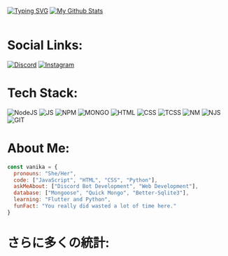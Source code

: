 <a href="https://git.io/typing-svg"><img src="https://readme-typing-svg.herokuapp.com?font=Nunito&pause=1000&color=F7F7F7&repeat=false&random=false&width=435&lines=Hey+There+It's+Vanika!" alt="Typing SVG" /></a>
[![My Github Stats](https://github-stats-alpha.vercel.app/api?username=maybevanika&cc=000&tc=fff&ic=fff&bc=000 "My Stats")](https://github-stats-alpha.vercel.app/api?username=maybevanika&cc=000&tc=fff&ic=fff&bc=000 "My Github Stats")

<img src="https://komarev.com/ghpvc/?username=MaybeVanika&style=flat&color=blue" alt=""> 

# Social Links:
<a href="https://discord.gg/artichq"><img src="https://img.shields.io/badge/Discord-5865F2?style=for-the-badge&logo=discord&logoColor=white" alt="Discord"></a>
<a href="https://instagram/wtfvxni"><img src="https://img.shields.io/badge/Instagram-E4405F?style=for-the-badge&logo=instagram&logoColor=white" alt="Instagram"></a>

# Tech Stack:
![NodeJS](https://img.shields.io/badge/Node.js-339933.svg?style=for-the-badge&logo=nodedotjs&logoColor=white) ![JS](https://img.shields.io/badge/JavaScript-F7DF1E.svg?style=for-the-badge&logo=JavaScript&logoColor=black) ![NPM](https://img.shields.io/badge/NPM-%23000000.svg?style=for-the-badge&amp;logo=npm&amp;logoColor=white) ![MONGO](https://img.shields.io/badge/MongoDB-%234ea94b.svg?style=for-the-badge&amp;logo=mongodb&amp;logoColor=white)  ![HTML](https://img.shields.io/badge/HTML5-E34F26.svg?style=for-the-badge&logo=HTML5&logoColor=white) ![CSS](https://img.shields.io/badge/CSS3-1572B6.svg?style=for-the-badge&logo=CSS3&logoColor=white) ![TCSS](https://img.shields.io/badge/Tailwind%20CSS-06B6D4.svg?style=for-the-badge&logo=Tailwind-CSS&logoColor=white) ![NM](https://img.shields.io/badge/Nodemon-76D04B.svg?style=for-the-badge&logo=Nodemon&logoColor=white) ![NJS](https://img.shields.io/badge/Next.js-000000.svg?style=for-the-badge&logo=nextdotjs&logoColor=white) ![GIT](https://img.shields.io/badge/Git-F05032.svg?style=for-the-badge&logo=Git&logoColor=white)

# About Me:
```javascript
const vanika = {
  pronouns: "She/Her",
  code: ["JavaScript", "HTML", "CSS", "Python"],
  askMeAbout: ["Discord Bot Development", "Web Development"],
  database: ["Mongoose", "Quick Mongo", "Better-Sqlite3"],
  learning: "Flutter and Python",
  funFact: "You really did wasted a lot of time here."
}
```

# さらに多くの統計:
